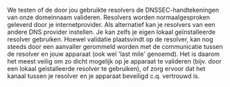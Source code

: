 We testen of de door jou gebruikte resolvers de DNSSEC-handtekeningen van onze domeinnaam valideren. Resolvers worden normaalgesproken geleverd door je internetprovider. Als alternatief kan je resolvers van een andere DNS provider instellen. Je kan zelfs je eigen lokaal geïnstalleerde resolver gebruiken. Hoewel validatie plaatsvindt op de resolver, kan nog steeds door een aanvaller gerommeld worden met de communicatie tussen de resolver en jouw apparaat (ook wel 'last mile' genoemd). Het is daarom het meest veilig om zo dicht mogelijk op je apparaat te valideren (bijv. door een lokaal geïstalleerde resolver te gebruiken), of zorg ervoor dat het kanaal tussen je resolver en je apparaat beveiligd c.q. vertrouwd is.
